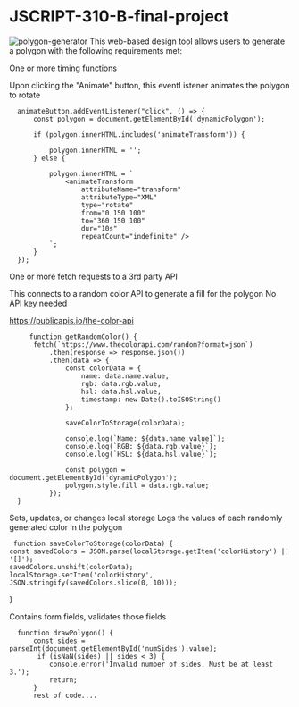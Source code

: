# JSCRIPT-310-B-final-project
![polygon-generator](https://github.com/user-attachments/assets/367f45b4-43cb-495e-a81d-b1ba667d6b74)
This web-based design tool allows users to generate a polygon with the following requirements met:


One or more timing functions

Upon clicking the "Animate" button, this eventListener animates the polygon to rotate

      animateButton.addEventListener("click", () => {
          const polygon = document.getElementById('dynamicPolygon');
          
          if (polygon.innerHTML.includes('animateTransform')) {
            
              polygon.innerHTML = '';
          } else {
             
              polygon.innerHTML = `
                  <animateTransform
                      attributeName="transform"
                      attributeType="XML"
                      type="rotate"
                      from="0 150 100"
                      to="360 150 100"
                      dur="10s"
                      repeatCount="indefinite" />
              `;
          }
      });

One or more fetch requests to a 3rd party API

This connects to a random color API to generate a fill for the polygon
No API key needed

https://publicapis.io/the-color-api

         function getRandomColor() {
          fetch(`https://www.thecolorapi.com/random?format=json`)
              .then(response => response.json())
              .then(data => {
                  const colorData = {
                      name: data.name.value,
                      rgb: data.rgb.value,
                      hsl: data.hsl.value,
                      timestamp: new Date().toISOString()
                  };
                  
                  saveColorToStorage(colorData);
      
                  console.log(`Name: ${data.name.value}`);
                  console.log(`RGB: ${data.rgb.value}`);
                  console.log(`HSL: ${data.hsl.value}`);
                  
                  const polygon = document.getElementById('dynamicPolygon');
                  polygon.style.fill = data.rgb.value;
              });
      }


Sets, updates, or changes local storage
Logs the values of each randomly generated color in the polygon

     function saveColorToStorage(colorData) {
    const savedColors = JSON.parse(localStorage.getItem('colorHistory') || '[]');
    savedColors.unshift(colorData);
    localStorage.setItem('colorHistory', JSON.stringify(savedColors.slice(0, 10)));
}

Contains form fields, validates those fields

      function drawPolygon() {
          const sides = parseInt(document.getElementById('numSides').value);
           if (isNaN(sides) || sides < 3) {
              console.error('Invalid number of sides. Must be at least 3.');
              return;
          }
          rest of code....
          
